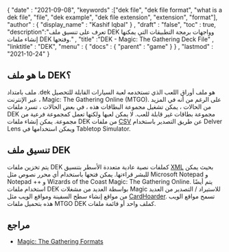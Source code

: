 {
  "date" : "2021-09-08",
  "keywords" :["dek file", "dek file format", "what is a dek file", "file", "dek example", "dek file extension", "extension", "format"],
  "author" : {
    "display_name" : "Kashif Iqbal"
} ,
  "draft" : "false",
  "toc" : true,
  "description":"تعرف على تنسيق ملف DEK وواجهات برمجة التطبيقات التي يمكنها إنشاء ملفات DEK وفتحها." ,
  "title" :"DEK - Magic: The Gathering Deck File" ,
  "linktitle" : "DEK",
  "menu" : {
    "docs" : {
      "parent" : "game"
}
} ,
  "lastmod" : "2021-10-24"
}

## ما هو ملف DEK؟

ملف بامتداد .dek هو ملف أوراق اللعب الذي تستخدمه لعبة السيارات القابلة للتحصيل عبر الإنترنت ، Magic: The Gathering Online (MTGO). على الرغم من أنه في المزيد من الحالات ، يمكن تشغيل مجموعة البطاقات هذه ، في بعض الحالات ، تسرد ملفات DEK مجموعة بطاقات غير قابلة للعب. لا يمكن لعبها ولكنها تعمل كمجموعة فرعية من مجموعة. يمكن إنشاء ملفات DEK من ملفات [CSV](/ar/spreadsheet/csv/) عن طريق التصدير باستخدام Delver Lens ويمكن استخدامها في Tabletop Simulator.

## تنسيق ملف DEK

يتم تخزين ملفات DEK كملفات نصية عادية متعددة الأسطر بتنسيق [XML](/ar/web/xml/) بحيث يمكن للبشر قراءتها. يمكن فتحها باستخدام أي محرر نصوص مثل Microsoft Notepad و Notepad ++ و Wizards of the Coast Magic: The Gathering Online. يتم أيضًا استخدام ملفات DEK بواسطة العديد من مشغلات Magic للاستيراد / التصدير من العديد من مواقع إنشاء سطح السفينة ومواقع الويب مثل [CardHoarder](https://www.cardhoarder.com/). تسمح مواقع الويب هذه بتحميل ملفات MTGO DEK كملف واحد أو قائمة ملفات.

## مراجع

* [Magic: The Gathering Formats](https://en.wikipedia.org/wiki/Magic:_The_Gathering_formats)

